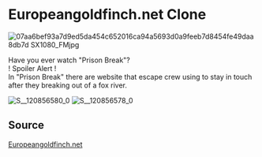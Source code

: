 # Europeangoldfinch.net Clone
![07aa6bef93a7d9ed5da454c652016ca94a5693d0a9feeb7d8454fe49daa8db7d _SX1080_FMjpg_](https://github.com/user-attachments/assets/e546fb7d-8a74-48e1-882c-7f437f0f48a4)

Have you ever watch "Prison Break"? <br>
! Spoiler Alert ! <br>
In "Prison Break" there are website that escape crew using to stay in touch after they breaking out of a fox river. <br>

![S__120856580_0](https://github.com/user-attachments/assets/ccb2bcbb-61fb-43af-a74d-e3822bd95c1d)
![S__120856578_0](https://github.com/user-attachments/assets/3269656c-04df-4ea0-bbd1-f6b28d5d26a8)

## Source 
<a href="https://prisonbreak.fandom.com/wiki/Europeangoldfinch.net">Europeangoldfinch.net</a>
